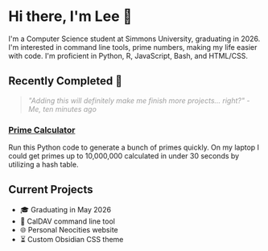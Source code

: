 # Hi there, I'm Lee 👋

I'm a Computer Science student at Simmons University, graduating in 2026. I'm interested in command line tools, prime numbers, making my life easier with code. I'm proficient in Python, R, JavaScript, Bash, and HTML/CSS.

## Recently Completed 🎉

<div style="opacity: 60%;">

> *"Adding this will definitely make me finish more projects... right?" - Me, ten minutes ago*

</div>

### [Prime Calculator](https://github.com/leekcummings/prime-calculator)

Run this Python code to generate a bunch of primes quickly. On my laptop I could get primes up to 10,000,000 calculated in under 30 seconds by utilizing a hash table.

## Current Projects

  - 🎓 Graduating in May 2026
  - 📅 CalDAV command line tool
  - 🌐 Personal Neocities website
  - ⏳ Custom Obsidian CSS theme
